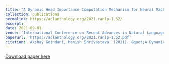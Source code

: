 ```yaml
---
title: "A Dynamic Head Importance Computation Mechanism for Neural Machine Translation"
collection: publications
permalink: https://aclanthology.org/2021.ranlp-1.52/
excerpt:
date: 2021-09-01
venue: 'International Conference on Recent Advances in Natural Language Processing (RANLP 2021)'
paperurl: 'https://aclanthology.org/2021.ranlp-1.52.pdf'
citation: 'Akshay Goindani, Manish Shrivastava. (2021). &quot;A Dynamic Head Importance Computation Mechanism for Neural Machine Translation&quot; <i><International Conference on Recent Advances in Natural Language Processing (RANLP 2021)</i>. 1(1).'
---
```


[Download paper here](https://aclanthology.org/2021.ranlp-1.52.pdf)
